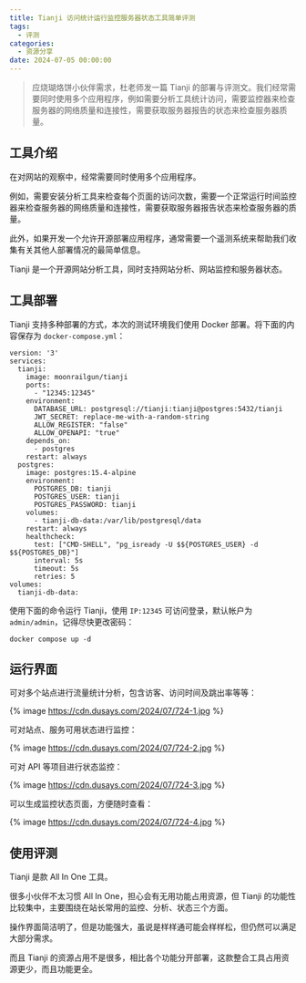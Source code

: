 ```yaml
---
title: Tianji 访问统计运行监控服务器状态工具简单评测
tags:
  - 评测
categories:
  - 资源分享
date: 2024-07-05 00:00:00
---
```


> 应烧瑚烙饼小伙伴需求，杜老师发一篇 Tianji 的部署与评测文。我们经常需要同时使用多个应用程序，例如需要分析工具统计访问，需要监控器来检查服务器的网络质量和连接性，需要获取服务器报告的状态来检查服务器质量。

<!-- more -->

## 工具介绍

在对网站的观察中，经常需要同时使用多个应用程序。

例如，需要安装分析工具来检查每个页面的访问次数，需要一个正常运行时间监控器来检查服务器的网络质量和连接性，需要获取服务器报告状态来检查服务器的质量。

此外，如果开发一个允许开源部署应用程序，通常需要一个遥测系统来帮助我们收集有关其他人部署情况的最简单信息。

Tianji 是一个开源网站分析工具，同时支持网站分析、网站监控和服务器状态。

## 工具部署

Tianji 支持多种部署的方式，本次的测试环境我们使用 Docker 部署。将下面的内容保存为 `docker-compose.yml`：

```
version: '3'
services:
  tianji:
    image: moonrailgun/tianji
    ports:
      - "12345:12345"
    environment:
      DATABASE_URL: postgresql://tianji:tianji@postgres:5432/tianji
      JWT_SECRET: replace-me-with-a-random-string
      ALLOW_REGISTER: "false"
      ALLOW_OPENAPI: "true"
    depends_on:
      - postgres
    restart: always
  postgres:
    image: postgres:15.4-alpine
    environment:
      POSTGRES_DB: tianji
      POSTGRES_USER: tianji
      POSTGRES_PASSWORD: tianji
    volumes:
      - tianji-db-data:/var/lib/postgresql/data
    restart: always
    healthcheck:
      test: ["CMD-SHELL", "pg_isready -U $${POSTGRES_USER} -d $${POSTGRES_DB}"]
      interval: 5s
      timeout: 5s
      retries: 5
volumes:
  tianji-db-data:
```

使用下面的命令运行 Tianji，使用 `IP:12345` 可访问登录，默认帐户为 `admin/admin`，记得尽快更改密码：

```
docker compose up -d
```

## 运行界面

可对多个站点进行流量统计分析，包含访客、访问时间及跳出率等等：

{% image https://cdn.dusays.com/2024/07/724-1.jpg %}

可对站点、服务可用状态进行监控：

{% image https://cdn.dusays.com/2024/07/724-2.jpg %}

可对 API 等项目进行状态监控：

{% image https://cdn.dusays.com/2024/07/724-3.jpg %}

可以生成监控状态页面，方便随时查看：

{% image https://cdn.dusays.com/2024/07/724-4.jpg %}

## 使用评测

Tianji 是款 All In One 工具。

很多小伙伴不太习惯 All In One，担心会有无用功能占用资源，但 Tianji 的功能性比较集中，主要围绕在站长常用的监控、分析、状态三个方面。

操作界面简洁明了，但是功能强大，虽说是样样通可能会样样松，但仍然可以满足大部分需求。

而且 Tianji 的资源占用不是很多，相比各个功能分开部署，这款整合工具占用资源更少，而且功能更全。